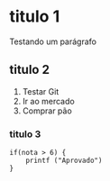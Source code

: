 # titulo 1
Testando um parágrafo

## titulo 2

1. Testar Git
2. Ir ao mercado
3. Comprar pão

### titulo 3

```
if(nota > 6) {
	printf ("Aprovado")
}
```

